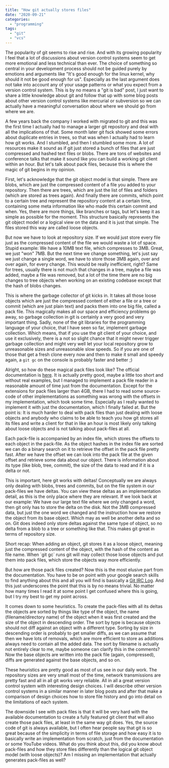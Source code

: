```yaml
---
title: "How git actually stores files"
date: "2020-09-21"
categories: 
  - "programming"
tags: 
  - "git"
  - "vcs"
---
```


The popularity of git seems to rise and rise. And with its growing popularity I feel that a lot of discussions about version control systems seem to get more emotional and less technical than ever. The choice of something so central in your development process should not be guided purely by emotions and arguments like "It's good enough for the linux kernel, why should it not be good enough for us". Especially as the last argument does not take into account any of your usage patterns or what you expect from a version control system. This is by no means a "git is bad" post, I just want to share a little knowledge about git and follow that up with some blog posts about other version control systems like mercurial or subversion so we can actually have a meaningful conversation about where we should go from where we are.

A few years back the company I worked with migrated to git and this was the first time I actually had to manage a larger git repository and deal with all the implications of that. Some month later git fsck showed some errors about duplicate entries in trees, so that was when I actually had to learn how git works. And I stumbled, and then I stumbled some more. A lot of resources make it sound as if git just stored a bunch of files that are just compressed and hashed text files or blobs. There are tons of websites and conference talks that make it sound like you can build a working git client within an hour. But let's talk about pack files, because this is where the magic of git begins in my opinion.

First, let's acknowledge that the git object model is that simple. There are blobs, which are just the compressed content of a file you added to your repository. Then there are trees, which are just the list of files and folders (which are stored as trees again). And finally there are commits, which point to a certain tree and represent the repository content at a certain time, containing some meta information like who made this certain commit and when. Yes, there are more things, like branches or tags, but let's keep it as simple as possible for the moment. This structure basically represents the git object model or a logical view on the data and it is just that simple. The files stored this way are called loose objects.

But now we have to look at repository size. If we would just store every file just as the compressed content of the file we would waste a lot of space. Stupid example: We have a 10MB text file, which compresses to 3MB. Great, we just "won" 7MB. But the next time we change something, let's just say we just change a single word, we have to store those 3MB again, over and over again, for every change. This would be really inefficient, right? Same for trees, usually there is not much that changes in a tree, maybe a file was added, maybe a file was removed, but a lot of the time there are no big changes to tree objects when working on an existing codebase except that the hash of blobs changes.

This is where the garbage collector of git kicks in. It takes all those loose objects which are just the compressed content of either a file or a tree or commit (which are just plain text) and packs them into one big file, called a pack file. This magically makes all our space and efficiency problems go away, so garbage collection in git is certainly a very good and very important thing. Sadly, none of the git libraries for the programming language of your choice, that I have seen so far, implement garbage collection. Which means, that if you use the git client of your choice, and use it exclusively, there is a not so slight chance that it might never trigger garbage collection and might very well let your local repository grow to unreasonable sizes and unreasonable slow speeds. So if you are one of those that get a fresh clone every now and then to make it small and speedy again, a `git gc` on the console is probably faster and better ;)

Alright, so how do these magical pack files look like? The official documentation is [here](https://git-scm.com/docs/pack-format). It is actually pretty good, maybe a little too short and without real examples, but I managed to implement a pack file reader in a reasonable amount of time just from the documentation. Except for the extensions for pack files larger than 4GB, there I had to read some source-code of other implementations as something was wrong with the offsets in my implementation, which took some time. Especially as I really wanted to implement it with just the documentation, which I finally failed at. But the point is: It is much harder to deal with pack files than just dealing with loose objects and anybody who claims to be able to teach you how git stores all its files and write a client for that in like an hour is most likely only talking about loose objects and is not talking about pack-files at all.

Each pack-file is accompanied by an index file, which stores the offsets to each object in the pack-file. As the object hashes in the index file are sorted we can do a binary search on it to retrieve the offset in the pack file pretty fast. After we have the offset we can look into the pack file at the given offset and retrieve some data about our object. There is information about its type (like blob, tree, commit), the size of the data to read and if it is a delta or not.

This is important, here git works with deltas! Conceptually we are always only dealing with blobs, trees and commits, but on the file system in our pack-files we have deltas. You can view these deltas as an implementation detail, as this is the only place where they are relevant. If we look back at our example: We have our large text file where we only changed a word, then git only has to store the delta on the disk. Not the 3MB compressed data, but just the one word we changed and the instruction how we restore the object from its base object. Which may as well be another delta and so on. Git does indeed only store deltas against the same type of object, so no delta from a blob to a tree or something like that. This makes git great in terms of repository size.

Short recap: When adding an object, git stores it as a loose object, meaning just the compressed content of the object, with the hash of the content as file name. When \`git gc\` runs git will may collect those loose objects and put them into pack files, which store the objects way more efficiently.

But how are those pack files created? Now this is the most elusive part from the documentation. You have to be on point with your google search skills to find anything about this and all you will find is basically a [Git IRC Log](https://git-scm.com/docs/pack-heuristics). And this just underscores the point that this is by no means trivial. No matter how many times I read it at some point I get confused where this is going, but I try my best to get my point across.

It comes down to some heuristics. To create the pack-files with all its deltas the objects are sorted by things like type of the object, the name (filename/directory name) of the object when it was first created and the size of the object in descending order. The sort by type is because objects should not diff against an object with a different type. Sorting by size in descending order is probably to get smaller diffs, as we can assume that then we have lots of removals, which are more efficient to store as additions always need to contain all the added data. The sort by filename is actually not entirely clear to me, maybe someone can clarify this in the comments? Now the base objects are written into the pack file (again, compressed), diffs are generated against the base objects, and so on.

These heuristics are pretty good as most of us see in our daily work. The repository sizes are very small most of the time, network transmissions are pretty fast and all in all git works very reliable. All in all a great version control system with interesting design choices. I will describe other version control systems in a similar manner in later blog posts and after that make a comparison of design choices how to store file history and go into detail on the limitations of each system.

The downside I see with pack files is that it will be very hard with the available documentation to create a fully featured git client that will also create those pack files, at least in the same way git does. Yes, the source code of git is always available, but I often hear people say that git is so great because of the simplicity in terms of file storage and how easy it is to basically write an implementation from scratch, just from the documentation or some YouTube videos. What do you think about this, did you know about pack-files and how they store files differently than the logical git object model (with loose objects)? Am I missing an implementation that actually generates pack-files as well?
